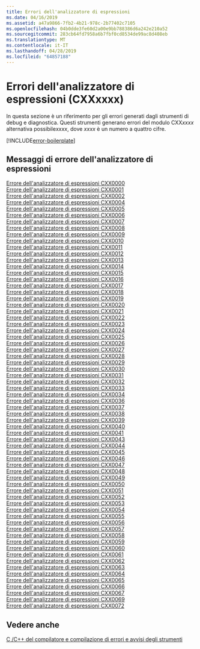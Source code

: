 ```yaml
---
title: Errori dell'analizzatore di espressioni
ms.date: 04/16/2019
ms.assetid: a47a9866-7fb2-4b21-978c-2b77402c7105
ms.openlocfilehash: 04b0dde3fe60d2a00e9bb788386d6a242e210a52
ms.sourcegitcommit: 283cb64fd7958a6b7fbf0cd8534de99ac8d408eb
ms.translationtype: MT
ms.contentlocale: it-IT
ms.lasthandoff: 04/28/2019
ms.locfileid: "64857188"
---
```

# <a name="expression-evaluator-errors-cxxxxxx"></a>Errori dell'analizzatore di espressioni (CXXxxxx)

In questa sezione è un riferimento per gli errori generati dagli strumenti di debug e diagnostica. Questi strumenti generano errori del modulo CXX*xxxx* alternativa possibile*xxxx*, dove *xxxx* è un numero a quattro cifre.

[!INCLUDE[error-boilerplate](../../error-messages/includes/error-boilerplate.md)]

## <a name="expression-evaluator-error-messages"></a>Messaggi di errore dell'analizzatore di espressioni

[Errore dell'analizzatore di espressioni CXX0000](expression-evaluator-error-cxx0000.md) \
[Errore dell'analizzatore di espressioni CXX0001](expression-evaluator-error-cxx0001.md) \
[Errore dell'analizzatore di espressioni CXX0002](expression-evaluator-error-cxx0002.md) \
[Errore dell'analizzatore di espressioni CXX0004](expression-evaluator-error-cxx0004.md) \
[Errore dell'analizzatore di espressioni CXX0005](expression-evaluator-error-cxx0005.md) \
[Errore dell'analizzatore di espressioni CXX0006](expression-evaluator-error-cxx0006.md) \
[Errore dell'analizzatore di espressioni CXX0007](expression-evaluator-error-cxx0007.md) \
[Errore dell'analizzatore di espressioni CXX0008](expression-evaluator-error-cxx0008.md) \
[Errore dell'analizzatore di espressioni CXX0009](expression-evaluator-error-cxx0009.md) \
[Errore dell'analizzatore di espressioni CXX0010](expression-evaluator-error-cxx0010.md) \
[Errore dell'analizzatore di espressioni CXX0011](expression-evaluator-error-cxx0011.md) \
[Errore dell'analizzatore di espressioni CXX0012](expression-evaluator-error-cxx0012.md) \
[Errore dell'analizzatore di espressioni CXX0013](expression-evaluator-error-cxx0013.md) \
[Errore dell'analizzatore di espressioni CXX0014](expression-evaluator-error-cxx0014.md) \
[Errore dell'analizzatore di espressioni CXX0015](expression-evaluator-error-cxx0015.md) \
[Errore dell'analizzatore di espressioni CXX0016](expression-evaluator-error-cxx0016.md) \
[Errore dell'analizzatore di espressioni CXX0017](expression-evaluator-error-cxx0017.md) \
[Errore dell'analizzatore di espressioni CXX0018](expression-evaluator-error-cxx0018.md) \
[Errore dell'analizzatore di espressioni CXX0019](expression-evaluator-error-cxx0019.md) \
[Errore dell'analizzatore di espressioni CXX0020](expression-evaluator-error-cxx0020.md) \
[Errore dell'analizzatore di espressioni CXX0021](expression-evaluator-error-cxx0021.md) \
[Errore dell'analizzatore di espressioni CXX0022](expression-evaluator-error-cxx0022.md) \
[Errore dell'analizzatore di espressioni CXX0023](expression-evaluator-error-cxx0023.md) \
[Errore dell'analizzatore di espressioni CXX0024](expression-evaluator-error-cxx0024.md) \
[Errore dell'analizzatore di espressioni CXX0025](expression-evaluator-error-cxx0025.md) \
[Errore dell'analizzatore di espressioni CXX0026](expression-evaluator-error-cxx0026.md) \
[Errore dell'analizzatore di espressioni CXX0027](expression-evaluator-error-cxx0027.md) \
[Errore dell'analizzatore di espressioni CXX0028](expression-evaluator-error-cxx0028.md) \
[Errore dell'analizzatore di espressioni CXX0029](expression-evaluator-error-cxx0029.md) \
[Errore dell'analizzatore di espressioni CXX0030](expression-evaluator-error-cxx0030.md) \
[Errore dell'analizzatore di espressioni CXX0031](expression-evaluator-error-cxx0031.md) \
[Errore dell'analizzatore di espressioni CXX0032](expression-evaluator-error-cxx0032.md) \
[Errore dell'analizzatore di espressioni CXX0033](expression-evaluator-error-cxx0033.md) \
[Errore dell'analizzatore di espressioni CXX0034](expression-evaluator-error-cxx0034.md) \
[Errore dell'analizzatore di espressioni CXX0036](expression-evaluator-error-cxx0036.md) \
[Errore dell'analizzatore di espressioni CXX0037](expression-evaluator-error-cxx0037.md) \
[Errore dell'analizzatore di espressioni CXX0038](expression-evaluator-error-cxx0038.md) \
[Errore dell'analizzatore di espressioni CXX0039](expression-evaluator-error-cxx0039.md) \
[Errore dell'analizzatore di espressioni CXX0040](expression-evaluator-error-cxx0040.md) \
[Errore dell'analizzatore di espressioni CXX0041](expression-evaluator-error-cxx0041.md) \
[Errore dell'analizzatore di espressioni CXX0043](expression-evaluator-error-cxx0043.md) \
[Errore dell'analizzatore di espressioni CXX0044](expression-evaluator-error-cxx0044.md) \
[Errore dell'analizzatore di espressioni CXX0045](expression-evaluator-error-cxx0045.md) \
[Errore dell'analizzatore di espressioni CXX0046](expression-evaluator-error-cxx0046.md) \
[Errore dell'analizzatore di espressioni CXX0047](expression-evaluator-error-cxx0047.md) \
[Errore dell'analizzatore di espressioni CXX0048](expression-evaluator-error-cxx0048.md) \
[Errore dell'analizzatore di espressioni CXX0049](expression-evaluator-error-cxx0049.md) \
[Errore dell'analizzatore di espressioni CXX0050](expression-evaluator-error-cxx0050.md) \
[Errore dell'analizzatore di espressioni CXX0051](expression-evaluator-error-cxx0051.md) \
[Errore dell'analizzatore di espressioni CXX0052](expression-evaluator-error-cxx0052.md) \
[Errore dell'analizzatore di espressioni CXX0053](expression-evaluator-error-cxx0053.md) \
[Errore dell'analizzatore di espressioni CXX0054](expression-evaluator-error-cxx0054.md) \
[Errore dell'analizzatore di espressioni CXX0055](expression-evaluator-error-cxx0055.md) \
[Errore dell'analizzatore di espressioni CXX0056](expression-evaluator-error-cxx0056.md) \
[Errore dell'analizzatore di espressioni CXX0057](expression-evaluator-error-cxx0057.md) \
[Errore dell'analizzatore di espressioni CXX0058](expression-evaluator-error-cxx0058.md) \
[Errore dell'analizzatore di espressioni CXX0059](expression-evaluator-error-cxx0059.md) \
[Errore dell'analizzatore di espressioni CXX0060](expression-evaluator-error-cxx0060.md) \
[Errore dell'analizzatore di espressioni CXX0061](expression-evaluator-error-cxx0061.md) \
[Errore dell'analizzatore di espressioni CXX0062](expression-evaluator-error-cxx0062.md) \
[Errore dell'analizzatore di espressioni CXX0063](expression-evaluator-error-cxx0063.md) \
[Errore dell'analizzatore di espressioni CXX0064](expression-evaluator-error-cxx0064.md) \
[Errore dell'analizzatore di espressioni CXX0065](expression-evaluator-error-cxx0065.md) \
[Errore dell'analizzatore di espressioni CXX0066](expression-evaluator-error-cxx0066.md) \
[Errore dell'analizzatore di espressioni CXX0067](expression-evaluator-error-cxx0067.md) \
[Errore dell'analizzatore di espressioni CXX0069](expression-evaluator-error-cxx0069.md) \
[Errore dell'analizzatore di espressioni CXX0072](expression-evaluator-error-cxx0072.md)

## <a name="see-also"></a>Vedere anche

[C /C++ del compilatore e compilazione di errori e avvisi degli strumenti](../compiler-errors-1/c-cpp-build-errors.md)
